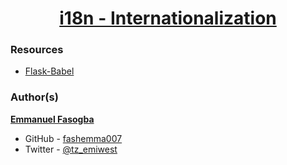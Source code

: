 <h1 style="text-align: center;">
	<a href='https://intranet.alxswe.com/projects/1238'>
		i18n - Internationalization
	</a>
</h1>

### Resources
- [Flask-Babel](https://blog.miguelgrinberg.com/post/the-flask-mega-tutorial-part-xiii-i18n-and-l10n)


### Author(s)

[**Emmanuel Fasogba**](https://www.linkedin.com/in/emmanuelofasogba/)
- GitHub - [fashemma007](https://github.com/fashemma007)
- Twitter - [@tz_emiwest](https://www.twitter.com/tz_emiwest)

